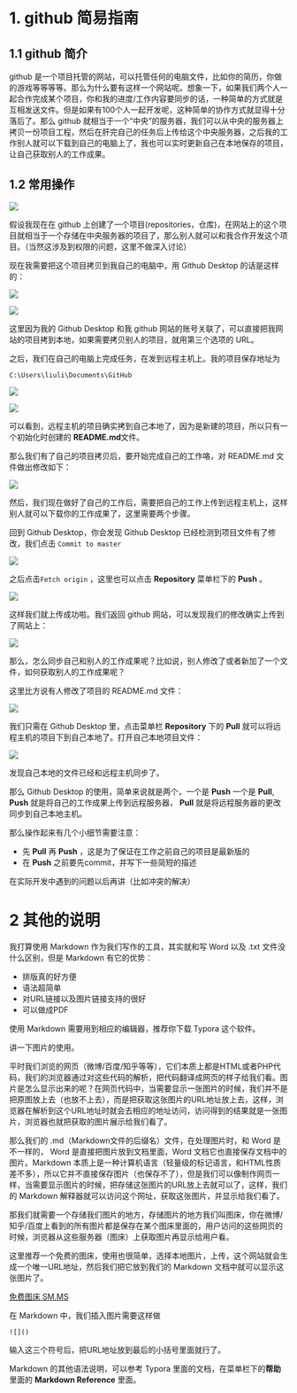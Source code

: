 # 1. github 简易指南

## 1.1 github 简介

github 是一个项目托管的网站，可以托管任何的电脑文件，比如你的简历，你做的游戏等等等等。那么为什么要有这样一个网站呢。想象一下，如果我们两个人一起合作完成某个项目，你和我的进度/工作内容要同步的话，一种简单的方式就是互相发送文件。但是如果有100个人一起开发呢，这种简单的协作方式就显得十分落后了。那么 github 就相当于一个“中央”的服务器，我们可以从中央的服务器上拷贝一份项目工程，然后在肝完自己的任务后上传给这个中央服务器，之后我的工作别人就可以下载到自己的电脑上了，我也可以实时更新自己在本地保存的项目，让自己获取别人的工作成果。

## 1.2 常用操作

![](https://i.loli.net/2019/03/09/5c83142f24e91.png)

假设我现在在 github 上创建了一个项目(repositories，仓库)，在网站上的这个项目就相当于一个存储在中央服务器的项目了，那么别人就可以和我合作开发这个项目。（当然这涉及到权限的问题，这里不做深入讨论）

现在我需要把这个项目拷贝到我自己的电脑中，用 Github Desktop 的话是这样的：

![](https://i.loli.net/2019/03/09/5c83142f1a228.png)

![](https://i.loli.net/2019/03/09/5c83142f1cd05.png)

这里因为我的 Github Desktop 和我 github 网站的账号关联了，可以直接把我网站的项目拷到本地，如果需要拷贝别人的项目，就用第三个选项的 URL。

之后，我们在自己的电脑上完成任务，在发到远程主机上。我的项目保存地址为

`C:\Users\liuli\Documents\GitHub`

![](https://i.loli.net/2019/03/09/5c83167d65484.png)

![](https://i.loli.net/2019/03/09/5c83167d66e7a.png)

可以看到，远程主机的项目确实拷到自己本地了，因为是新建的项目，所以只有一个初始化时创建的 **README.md**文件。

那么我们有了自己的项目拷贝后，要开始完成自己的工作咯，对 README.md 文件做出修改如下：

![](https://i.loli.net/2019/03/09/5c831bce3ef4b.png)

然后，我们现在做好了自己的工作后，需要把自己的工作上传到远程主机上，这样别人就可以下载你的工作成果了，这里需要两个步骤。

回到 Github Desktop，你会发现 Github Desktop 已经检测到项目文件有了修改，我们点击 `Commit to master` 

![](https://i.loli.net/2019/03/09/5c831bce4a66b.png)

之后点击`Fetch origin` ，这里也可以点击 **Repository** 菜单栏下的 **Push** 。

![](https://i.loli.net/2019/03/09/5c831bce47a2b.png)

这样我们就上传成功啦。我们返回 github 网站，可以发现我们的修改确实上传到了网站上：

![](https://i.loli.net/2019/03/09/5c831c6988a7b.png)

那么，怎么同步自己和别人的工作成果呢？比如说，别人修改了或者新加了一个文件，如何获取别人的工作成果呢？

这里比方说有人修改了项目的 README.md 文件：

![](https://i.loli.net/2019/03/09/5c832138eb7ea.png)

我们只需在 Github Desktop 里，点击菜单栏 **Repository** 下的 **Pull** 就可以将远程主机的项目下到自己本地了。打开自己本地项目文件：

![](https://i.loli.net/2019/03/09/5c832138cfa06.png)

发现自己本地的文件已经和远程主机同步了。

那么 Github Desktop 的使用，简单来说就是两个，一个是 **Push** 一个是 **Pull**, **Push** 就是将自己的工作成果上传到远程服务器， **Pull** 就是将远程服务器的更改同步到自己本地主机。

那么操作起来有几个小细节需要注意：

- 先 **Pull** 再 **Push** ，这是为了保证在工作之前自己的项目是最新版的
- 在 **Push** 之前要先commit，并写下一些简短的描述

在实际开发中遇到的问题以后再讲（比如冲突的解决）

# 2 其他的说明

我打算使用 Markdown 作为我们写作的工具，其实就和写 Word 以及 .txt 文件没什么区别，但是 Markdown 有它的优势：

- 排版真的好方便
- 语法超简单
- 对URL链接以及图片链接支持的很好
- 可以做成PDF

使用 Markdown 需要用到相应的编辑器，推荐你下载 Typora 这个软件。

讲一下图片的使用。

平时我们浏览的网页（微博/百度/知乎等等），它们本质上都是HTML或者PHP代码，我们的浏览器通过对这些代码的解析，把代码翻译成网页的样子给我们看。图片是怎么显示出来的呢？在网页代码中，当需要显示一张图片的时候，我们并不是把原图放上去（也放不上去），而是把获取这张图片的URL地址放上去，这样，浏览器在解析到这个URL地址时就会去相应的地址访问，访问得到的结果就是一张图片，浏览器也就把获取的图片展示给我们看了。

那么我们的 .md（Markdown文件的后缀名）文件，在处理图片时，和 Word 是不一样的， Word 是直接把图片放到文档里面，Word 文档它也直接保存文档中的图片。Markdown 本质上是一种计算机语言（轻量级的标记语言，和HTML性质差不多），所以它并不直接保存图片（也保存不了），但是我们可以像制作网页一样，当需要显示图片的时候，把存储这张图片的URL放上去就可以了，这样，我们的 Markdown 解释器就可以访问这个网址，获取这张图片，并显示给我们看了。

那我们就需要一个存储我们图片的地方，存储图片的地方我们叫图床，你在微博/知乎/百度上看到的所有图片都是保存在某个图床里面的，用户访问的这些网页的时候，浏览器从这些服务器（图床）上获取图片再显示给用户看。

这里推荐一个免费的图床，使用也很简单，选择本地图片，上传，这个网站就会生成一个唯一URL地址，然后我们把它放到我们的 Markdown 文档中就可以显示这张图片了。

[免费图床 SM.MS](https://sm.ms/)

在 Markdown 中，我们插入图片需要这样做

`![]()`

输入这三个符号后，把URL地址放到最后的小括号里面就行了。

Markdown 的其他语法说明，可以参考 Typora 里面的文档，在菜单栏下的**帮助**里面的 **Markdown Reference**  里面。


